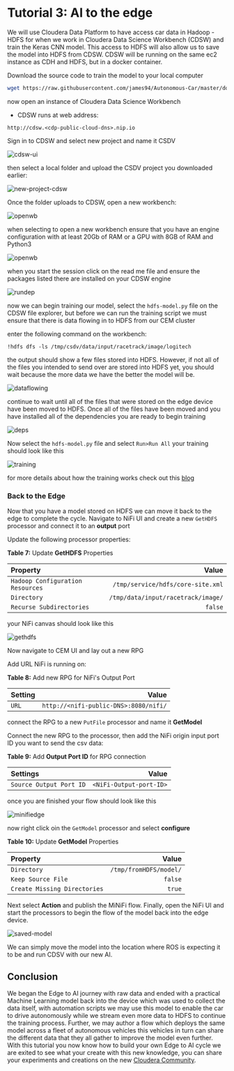 # Tutorial 3: AI to the edge

We will use Cloudera Data Platform to have access car data in Hadoop - HDFS for when we work in Cloudera Data Science Workbench (CDSW) and train the Keras CNN model. This access to HDFS will also allow us to save the model into HDFS from CDSW. CDSW will be running on the same ec2 instance as CDH and HDFS, but in a docker container.

Download the source code to train the model to your local computer

~~~bash
wget https://raw.githubusercontent.com/james94/Autonomous-Car/master/documentation/assets/src/hdfs-train.zip
~~~

now open an instance of Cloudera Data Science Workbench

- CDSW runs at web address:

 `http://cdsw.<cdp-public-cloud-dns>.nip.io`

Sign in to CDSW and select new project and name it CSDV

![cdsw-ui](./documentation/assets/images/tutorial3/cdsw-ui.jpg)

then select a local folder and upload the CSDV project you downloaded earlier:

![new-project-cdsw](./documentation/assets/images/tutorial3/new-project-cdsw.jpg)

Once the folder uploads to CDSW, open a new workbench:

![openwb](./documentation/assets/images/tutorial3/openwb.jpg)

when selecting to open a new workbench ensure that you have an engine configuration with at least 20Gb of RAM or a GPU with 8GB of RAM and Python3

![openwb](./documentation/assets/images/tutorial3/engine.jpg)

when you start the session click on the read me file and ensure the packages listed there are installed on your CDSW engine

![rundep](./documentation/assets/images/tutorial3/run-dep.jpg)

now we can begin training our model, select the `hdfs-model.py` file on the CDSW file explorer, but before we can run the training script we must ensure that there is data flowing in to HDFS from our CEM cluster

enter the following command on the workbench:

`!hdfs dfs -ls /tmp/csdv/data/input/racetrack/image/logitech`

the output should show a few files stored into HDFS. However, if not all of the files you intended to send over are stored into HDFS yet, you should wait because the more data we have the better the model will be.

![dataflowing](./documentation/assets/images/tutorial3/dataflowing.jpg)

continue to wait until all of the files that were stored on the edge device have been moved to HDFS. Once all of the files have been moved and you have installed all of the dependencies you are ready to begin training

![deps](./documentation/assets/images/tutorial3/deps.jpg)

Now select the `hdfs-model.py` file and select `Run>Run All` your training should look like this

![training](./documentation/assets/images/tutorial3/training.jpg)

for more details about how the training works check out this [blog](link)

### Back to the Edge

Now that you have a model stored on HDFS we can move it back to the edge to complete the cycle. Navigate to NiFi UI and create a new `GetHDFS` processor and connect it to an **output** port

Update the following processor properties:

**Table 7:** Update **GetHDFS** Properties

| Property  | Value  |
|:---|---:|
| `Hadoop Configuration Resources` | `/tmp/service/hdfs/core-site.xml` |
| `Directory`  | `/tmp/data/input/racetrack/image/`  |
| `Recurse Subdirectories`  |  `false`  |

your NiFi canvas should look like this

![gethdfs](./documentation/assets/images/tutorial3/gethdfs.jpg)

Now navigate to CEM UI and lay out a new RPG

Add URL NiFi is running on:

**Table 8:** Add new RPG for NiFi's Output Port

| Setting  | Value  |
|:---|---:|
| `URL` | `http://<nifi-public-DNS>:8080/nifi/` |

connect the RPG to a new `PutFile` processor and name it **GetModel**

Connect the new RPG to the processor, then add the NiFi origin input port ID you want to send the csv data:

**Table 9:** Add **Output Port ID** for RPG connection

| Settings  | Value  |
|:---|---:|
| `Source Output Port ID` | `<NiFi-Output-port-ID>` |

once you are finished your flow should look like this

![minifiedge](./documentation/assets/images/tutorial3/minifi-edge.jpg)

now right click oin the `GetModel` processor and select **configure**

**Table 10:** Update **GetModel** Properties

| Property  | Value  |
|:---|---:|
| `Directory`  | `/tmp/fromHDFS/model/`  |
| `Keep Source File`  | `false`  |
| `Create Missing Directories`  |  `true`  |

Next select **Action** and publish the MiNiFi flow. Finally, open the NiFi UI and start the processors to begin the flow of the model back into the edge device.

![saved-model](./documentation/assets/images/tutorial3/saved-model.jpg)

We can simply move the model into the location where ROS is expecting it to be and run CDSV with our new AI.

## Conclusion

We began the Edge to AI journey with raw data and ended with a practical Machine Learning model back into the device which was used to collect the data itself, with automation scripts we may use this model to enable the car to drive autonomously while we stream even more data to HDFS to continue the training process. Further, we may author a flow which deploys the same model across a fleet of autonomous vehicles this vehicles in turn can share the different data that they all gather to improve the model even further. With this tutorial you now know how to build your own Edge to AI cycle we are exited to see what your create with this new knowledge, you can share your experiments and creations on the new [Cloudera Community](link).
